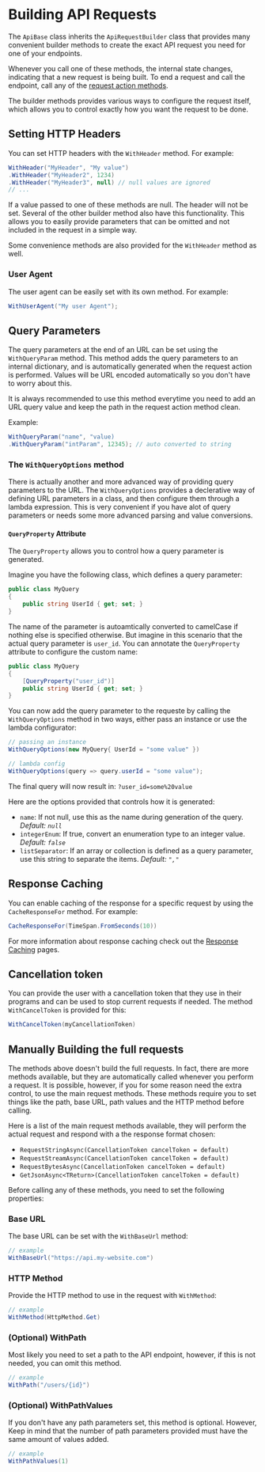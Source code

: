 # Building API Requests
The `ApiBase` class inherits the `ApiRequestBuilder` class that provides many convenient builder methods to create the exact API request you need for one of your endpoints.

Whenever you call one of these methods, the internal state changes, indicating that a new request is being built. To end a request and call the endpoint, call any of the [request action methods](calling-endpoints.md).

The builder methods provides various ways to configure the request itself, which allows you to control exactly how you want the request to be done.

## Setting HTTP Headers
You can set HTTP headers with the `WithHeader` method. For example:

```cs
WithHeader("MyHeader", "My value")
.WithHeader("MyHeader2", 1234)
.WithHeader("MyHeader3", null) // null values are ignored
// ...
```

If a value passed to one of these methods are null. The header will not be set. Several of the other builder method also have this functionality. This allows you to easily provide parameters that can be omitted and not included in the request in a simple way.

Some convenience methods are also provided for the `WithHeader` method as well.

### User Agent
The user agent can be easily set with its own method. For example:

```cs
WithUserAgent("My user Agent");
```

## Query Parameters
The query parameters at the end of an URL can be set using the `WithQueryParam` method. This method adds the query parameters to an internal dictionary, and is automatically generated when the request action is performed. Values will be URL encoded automatically so you don't have to worry about this.

It is always recommended to use this method everytime you need to add an URL query value and keep the path in the request action method clean.

Example:
```cs
WithQueryParam("name", "value)
.WithQueryParam("intParam", 12345); // auto converted to string
```

### The `WithQueryOptions` method
There is actually another and more advanced way of providing query parameters to the URL. The `WithQueryOptions` provides a declerative way of defining URL parameters in a class, and then configure them through a lambda expression. This is very convenient if you have alot of query parameters or needs some more advanced parsing and value conversions.

#### `QueryProperty` Attribute
The `QueryProperty` allows you to control how a query parameter is generated.

Imagine you have the following class, which defines a query parameter:
```cs
public class MyQuery
{
    public string UserId { get; set; }
}
```

The name of the parameter is autoamtically converted to camelCase if nothing else is specified otherwise. But imagine in this scenario that the actual query parameter is `user_id`. You can annotate the `QueryProperty` attribute to configure the custom name:
```cs
public class MyQuery
{
    [QueryProperty("user_id")]
    public string UserId { get; set; }
}
```

You can now add the query parameter to the requeste by calling the `WithQueryOptions` method in two ways, either pass an instance or use the lambda configurator:
```cs
// passing an instance
WithQueryOptions(new MyQuery{ UserId = "some value" })

// lambda config
WithQueryOptions(query => query.userId = "some value");
```

The final query will now result in: `?user_id=some%20value`

Here are the options provided that controls how it is generated:
- `name`: If not null, use this as the name during generation of the query. *Default: `null`*
- `integerEnum`: If true, convert an enumeration type to an integer value. *Default: `false`*
- `listSeparator`: If an array or collection is defined as a query parameter, use this string to separate the items. *Default: `","`*

## Response Caching
You can enable caching of the response for a specific request by using the `CacheResponseFor` method. For example:

```cs
CacheResponseFor(TimeSpan.FromSeconds(10))
```

For more information about response caching check out the [Response Caching](response-caching.md) pages.

## Cancellation token
You can provide the user with a cancellation token that they use in their programs and can be used to stop current requests if needed. The method `WithCancelToken` is provided for this:
```cs
WithCancelToken(myCancellationToken)
```

## Manually Building the full requests
The methods above doesn't build the full requests. In fact, there are more methods available, but they are automatically called whenever you perform a request. It is possible, however, if you for some reason need the extra control, to use the main request methods. These methods require you to set things like the path, base URL, path values and the HTTP method before calling.

Here is a list of the main request methods available, they will perform the actual request and respond with a the response format chosen:
- `RequestStringAsync(CancellationToken cancelToken = default)`
- `RequestStreamAsync(CancellationToken cancelToken = default)`
- `RequestBytesAsync(CancellationToken cancelToken = default)`
- `GetJsonAsync<TReturn>(CancellationToken cancelToken = default)`

Before calling any of these methods, you need to set the following properties:

### Base URL
The base URL can be set with the `WithBaseUrl` method:
```cs
// example
WithBaseUrl("https://api.my-website.com")
```

### HTTP Method
Provide the HTTP method to use in the request with `WithMethod`:
```cs
// example
WithMethod(HttpMethod.Get)
```

### (Optional) WithPath
Most likely you need to set a path to the API endpoint, however, if this is not needed, you can omit this method.
```cs
// example
WithPath("/users/{id}")
```

### (Optional) WithPathValues
If you don't have any path parameters set, this method is optional. However, Keep in mind that the number of path parameters provided must have the same amount of values added.
```cs
// example
WithPathValues(1)
```

